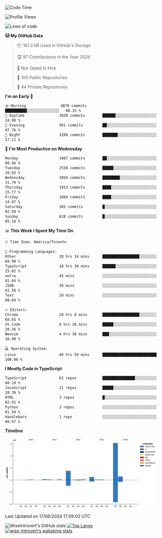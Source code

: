 <!--START_SECTION:waka-->
![Code Time](http://img.shields.io/badge/Code%20Time-1%2C738%20hrs%2043%20mins-blue)

![Profile Views](http://img.shields.io/badge/Profile%20Views-4-blue)

![Lines of code](https://img.shields.io/badge/From%20Hello%20World%20I%27ve%20Written-9.4%20million%20lines%20of%20code-blue)

**🐱 My GitHub Data** 

> 📦 161.3 kB Used in GitHub's Storage 
 > 
> 🏆 87 Contributions in the Year 2024
 > 
> 🚫 Not Opted to Hire
 > 
> 📜 105 Public Repositories 
 > 
> 🔑 44 Private Repositories 
 > 
**I'm an Early 🐤** 

```text
🌞 Morning                4870 commits        ██████████░░░░░░░░░░░░░░░   40.15 % 
🌆 Daytime                3030 commits        ██████░░░░░░░░░░░░░░░░░░░   24.98 % 
🌃 Evening                941 commits         ██░░░░░░░░░░░░░░░░░░░░░░░   07.76 % 
🌙 Night                  3288 commits        ███████░░░░░░░░░░░░░░░░░░   27.11 % 
```
📅 **I'm Most Productive on Wednesday** 

```text
Monday                   1087 commits        ██░░░░░░░░░░░░░░░░░░░░░░░   08.96 % 
Tuesday                  2538 commits        █████░░░░░░░░░░░░░░░░░░░░   20.93 % 
Wednesday                3856 commits        ████████░░░░░░░░░░░░░░░░░   31.79 % 
Thursday                 1913 commits        ████░░░░░░░░░░░░░░░░░░░░░   15.77 % 
Friday                   1804 commits        ████░░░░░░░░░░░░░░░░░░░░░   14.87 % 
Saturday                 303 commits         █░░░░░░░░░░░░░░░░░░░░░░░░   02.50 % 
Sunday                   628 commits         █░░░░░░░░░░░░░░░░░░░░░░░░   05.18 % 
```


📊 **This Week I Spent My Time On** 

```text
🕑︎ Time Zone: America/Toronto

💬 Programming Languages: 
Other                    28 hrs 14 mins      █████████████████░░░░░░░░   68.90 % 
TypeScript               10 hrs 30 mins      ██████░░░░░░░░░░░░░░░░░░░   25.62 % 
netrw                    45 mins             ░░░░░░░░░░░░░░░░░░░░░░░░░   01.84 % 
JSON                     38 mins             ░░░░░░░░░░░░░░░░░░░░░░░░░   01.58 % 
Text                     20 mins             ░░░░░░░░░░░░░░░░░░░░░░░░░   00.84 % 

🔥 Editors: 
Chrome                   28 hrs 8 mins       █████████████████░░░░░░░░   68.65 % 
VS Code                  8 hrs 20 mins       █████░░░░░░░░░░░░░░░░░░░░   20.36 % 
Neovim                   4 hrs 30 mins       ███░░░░░░░░░░░░░░░░░░░░░░   10.99 % 

💻 Operating System: 
Linux                    40 hrs 59 mins      █████████████████████████   100.00 % 
```

**I Mostly Code in TypeScript** 

```text
TypeScript               62 repos            ███████████████░░░░░░░░░░   60.19 % 
JavaScript               21 repos            █████░░░░░░░░░░░░░░░░░░░░   20.39 % 
HTML                     3 repos             █░░░░░░░░░░░░░░░░░░░░░░░░   02.91 % 
Python                   2 repos             ░░░░░░░░░░░░░░░░░░░░░░░░░   01.94 % 
Handlebars               1 repo              ░░░░░░░░░░░░░░░░░░░░░░░░░   00.97 % 
```



**Timeline**

![Lines of Code chart](https://raw.githubusercontent.com/wise-introvert/wise-introvert/master/assets/bar_graph.png)


 Last Updated on 17/06/2024 17:09:02 UTC
<!--END_SECTION:waka-->

![WiseIntrovert's GitHub stats](https://github-readme-stats.vercel.app/api?username=wise-introvert&count_private=true&show_icons=true)
[![Top Langs](https://github-readme-stats.vercel.app/api/top-langs/?username=wise-introvert&langs_count=10)](https://github.com/anuraghazra/github-readme-stats)
[![wise-introvert's wakatime stats](https://github-readme-stats.vercel.app/api/wakatime?username=wiseintrovert)](https://github.com/anuraghazra/github-readme-stats)
